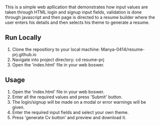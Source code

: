This is a simple web apllication that demonstrates how input values are taken through HTML login and signup input fields, validation is done through javascript and
then page is directed to a resume builder where the user enters his details and then selects his theme to generate a resume.
## Run Locally
1. Clone the repositiory to your local machine: Manya-0414/resume-prj.github.io
2. Navigate into project directory: cd resume-prj
3. Open the 'index.html' file in your web boswer.

## Usage
1. Open the 'index.html' file in your web boswer.
2. Enter all the required values and press 'Submit' button.
3. The login/signup will be made on a modal or error warnings will be given.
4. Enter the required input fields and select your own theme.
5. Press 'generate Cv button' and preview and download it.
